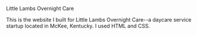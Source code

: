 Little Lambs Overnight Care 

This is the website I built for Little Lambs Overnight Care--a daycare service startup located in McKee, Kentucky. I used HTML and CSS.
